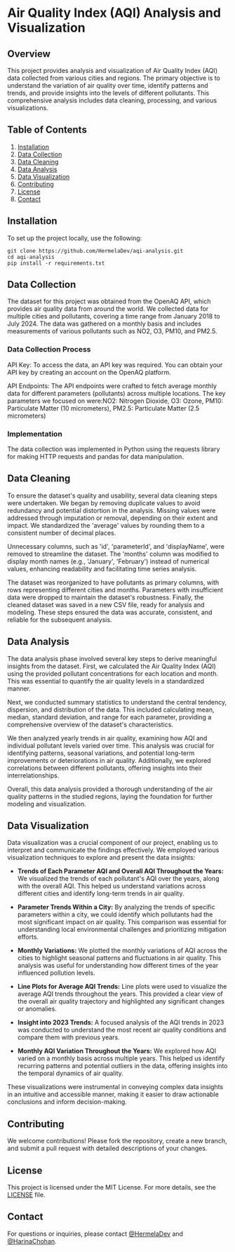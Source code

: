 # Air Quality Index (AQI) Analysis and Visualization 
## Overview
This project provides analysis and visualization of Air Quality Index (AQI) data collected from various cities and regions. The primary objective is to understand the variation of air quality over time, identify patterns and trends, and provide insights into the levels of different pollutants. This comprehensive analysis includes data cleaning, processing, and various visualizations.
## Table of Contents
1. [Installation](#installation)
2. [Data Collection](#data-collection)
3. [Data Cleaning](#data-cleaning)
4. [Data Analysis](#data-analysis)
5. [Data Visualization](#data-visualization)
6. [Contributing](#contributing)
7. [License](#license)
8. [Contact](#contact)

## Installation
To set up the project locally, use the following:

    git clone https://github.com/HermelaDev/aqi-analysis.git
    cd aqi-analysis
    pip install -r requirements.txt

## Data Collection
The dataset for this project was obtained from the OpenAQ API, which provides air quality data from around the world. We collected data for multiple cities and pollutants, covering a time range from January 2018 to July 2024. The data was gathered on a monthly basis and includes measurements of various pollutants such as NO2, O3, PM10, and PM2.5.

### Data Collection Process
API Key: To access the data, an API key was required. You can obtain your API key by creating an account on the OpenAQ platform.

API Endpoints: The API endpoints were crafted to fetch average monthly data for different parameters (pollutants) across multiple locations. The key parameters we focused on were:NO2: Nitrogen Dioxide, O3: Ozone, PM10: Particulate Matter (10 micrometers), PM2.5: Particulate Matter (2.5 micrometers)
### Implementation
The data collection was implemented in Python using the requests library for making HTTP requests and pandas for data manipulation.

## Data Cleaning
To ensure the dataset's quality and usability, several data cleaning steps were undertaken. We began by removing duplicate values to avoid redundancy and potential distortion in the analysis. Missing values were addressed through imputation or removal, depending on their extent and impact. We standardized the 'average' values by rounding them to a consistent number of decimal places.

Unnecessary columns, such as 'id', 'parameterId', and 'displayName', were removed to streamline the dataset. The 'months' column was modified to display month names (e.g., 'January', 'February') instead of numerical values, enhancing readability and facilitating time series analysis.

The dataset was reorganized to have pollutants as primary columns, with rows representing different cities and months. Parameters with insufficient data were dropped to maintain the dataset's robustness. Finally, the cleaned dataset was saved in a new CSV file, ready for analysis and modeling. These steps ensured the data was accurate, consistent, and reliable for the subsequent analysis.

## Data Analysis
The data analysis phase involved several key steps to derive meaningful insights from the dataset. First, we calculated the Air Quality Index (AQI) using the provided pollutant concentrations for each location and month. This was essential to quantify the air quality levels in a standardized manner.

Next, we conducted summary statistics to understand the central tendency, dispersion, and distribution of the data. This included calculating mean, median, standard deviation, and range for each parameter, providing a comprehensive overview of the dataset's characteristics.

We then analyzed yearly trends in air quality, examining how AQI and individual pollutant levels varied over time. This analysis was crucial for identifying patterns, seasonal variations, and potential long-term improvements or deteriorations in air quality. Additionally, we explored correlations between different pollutants, offering insights into their interrelationships.

Overall, this data analysis provided a thorough understanding of the air quality patterns in the studied regions, laying the foundation for further modeling and visualization.

## Data Visualization

Data visualization was a crucial component of our project, enabling us to interpret and communicate the findings effectively. We employed various visualization techniques to explore and present the data insights:

- **Trends of Each Parameter AQI and Overall AQI Throughout the Years:** We visualized the trends of each pollutant's AQI over the years, along with the overall AQI. This helped us understand variations across different cities and identify long-term trends in air quality.

- **Parameter Trends Within a City:** By analyzing the trends of specific parameters within a city, we could identify which pollutants had the most significant impact on air quality. This comparison was essential for understanding local environmental challenges and prioritizing mitigation efforts.

- **Monthly Variations:** We plotted the monthly variations of AQI across the cities to highlight seasonal patterns and fluctuations in air quality. This analysis was useful for understanding how different times of the year influenced pollution levels.

- **Line Plots for Average AQI Trends:** Line plots were used to visualize the average AQI trends throughout the years. This provided a clear view of the overall air quality trajectory and highlighted any significant changes or anomalies.

- **Insight into 2023 Trends:** A focused analysis of the AQI trends in 2023 was conducted to understand the most recent air quality conditions and compare them with previous years.

- **Monthly AQI Variation Throughout the Years:** We explored how AQI varied on a monthly basis across multiple years. This helped us identify recurring patterns and potential outliers in the data, offering insights into the temporal dynamics of air quality.

These visualizations were instrumental in conveying complex data insights in an intuitive and accessible manner, making it easier to draw actionable conclusions and inform decision-making.

## Contributing
We welcome contributions! Please fork the repository, create a new branch, and submit a pull request with detailed descriptions of your changes.

## License
This project is licensed under the MIT License. For more details, see the [LICENSE](https://github.com/HermelaDev/Python_class_project/blob/main/LICENSE) file.

## Contact
For questions or inquiries, please contact [@HermelaDev](https://github.com/HermelaDev) and [@HarinaChohan](https://github.com/HarinaChohan).
